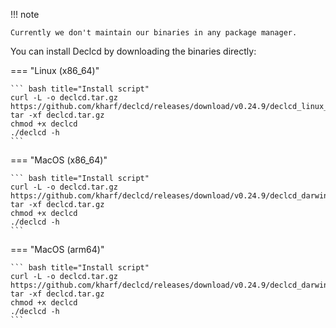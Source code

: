 !!! note

    Currently we don't maintain our binaries in any package manager.

You can install Declcd by downloading the binaries directly:

=== "Linux (x86_64)"

    ``` bash title="Install script"
    curl -L -o declcd.tar.gz https://github.com/kharf/declcd/releases/download/v0.24.9/declcd_linux_x86_64.tar.gz
    tar -xf declcd.tar.gz
    chmod +x declcd
    ./declcd -h
    ```

=== "MacOS (x86_64)"

    ``` bash title="Install script"
    curl -L -o declcd.tar.gz https://github.com/kharf/declcd/releases/download/v0.24.9/declcd_darwin_x86_64.tar.gz
    tar -xf declcd.tar.gz
    chmod +x declcd
    ./declcd -h
    ```

=== "MacOS (arm64)"

    ``` bash title="Install script"
    curl -L -o declcd.tar.gz https://github.com/kharf/declcd/releases/download/v0.24.9/declcd_darwin_arm64.tar.gz
    tar -xf declcd.tar.gz
    chmod +x declcd
    ./declcd -h
    ```
